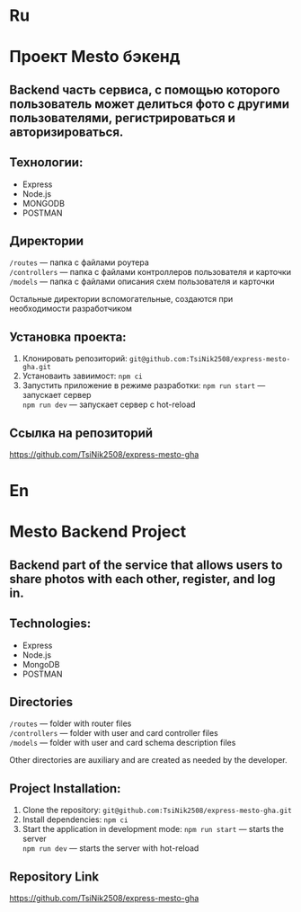 # Ru

# Проект Mesto бэкенд

## Backend часть сервиса, с помощью которого пользователь может делиться фото с другими пользователями, регистрироваться и авторизироваться.

## Технологии: 
 - Express
 - Node.js
 - MONGODB
 - POSTMAN

## Директории

`/routes` — папка с файлами роутера  
`/controllers` — папка с файлами контроллеров пользователя и карточки   
`/models` — папка с файлами описания схем пользователя и карточки  
  
Остальные директории вспомогательные, создаются при необходимости разработчиком

## Установка проекта: 
  1. Клонировать репозиторий: `git@github.com:TsiNik2508/express-mesto-gha.git`
  2. Установаить завиимост: `npm ci`
  3. Запустить приложение в режиме разработки: 
    `npm run start` — запускает сервер   
    `npm run dev` — запускает сервер с hot-reload

## Ссылка на репозиторий 
https://github.com/TsiNik2508/express-mesto-gha

# En

# Mesto Backend Project

## Backend part of the service that allows users to share photos with each other, register, and log in.

## Technologies:
 - Express
 - Node.js
 - MongoDB
 - POSTMAN

## Directories

`/routes` — folder with router files  
`/controllers` — folder with user and card controller files  
`/models` — folder with user and card schema description files  

Other directories are auxiliary and are created as needed by the developer.

## Project Installation:
  1. Clone the repository: `git@github.com:TsiNik2508/express-mesto-gha.git`
  2. Install dependencies: `npm ci`
  3. Start the application in development mode:
    `npm run start` — starts the server  
    `npm run dev` — starts the server with hot-reload

## Repository Link
https://github.com/TsiNik2508/express-mesto-gha
